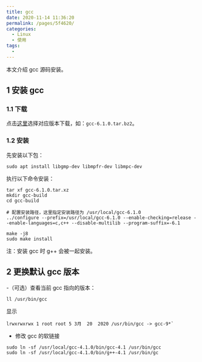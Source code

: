 ```yaml
---
title: gcc
date: 2020-11-14 11:36:20
permalink: /pages/5f4620/
categories: 
  - Linux
  - 使用
tags: 
  - 
---
```


本文介绍 gcc 源码安装。

## 1 安装 gcc

### 1.1 下载

点击[这里](http://ftp.gnu.org/gnu/gcc/)选择对应版本下载，如：`gcc-6.1.0.tar.bz2`。

### 1.2 安装

先安装以下包：
```shell
sudo apt install libgmp-dev libmpfr-dev libmpc-dev
```

执行以下命令安装：
```shell
tar xf gcc-6.1.0.tar.xz
mkdir gcc-build
cd gcc-build

# 配置安装路径，这里指定安装路径为 /usr/local/gcc-6.1.0
../configure --prefix=/usr/local/gcc-6.1.0 --enable-checking=release --enable-languages=c,c++ --disable-multilib --program-suffix=-6.1

make -j8
sudo make install
```

注：安装 gcc 时 g++ 会被一起安装。

## 2 更换默认 gcc 版本

-（可选）查看当前 gcc 指向的版本：

  ```shell
  ll /usr/bin/gcc
  ```
  显示
  ```shell
  lrwxrwxrwx 1 root root 5 3月  20  2020 /usr/bin/gcc -> gcc-9*`
  ```

- 修改 gcc 的软链接
```shell
sudo ln -sf /usr/local/gcc-4.1.0/bin/gcc-4.1 /usr/bin/gcc
sudo ln -sf /usr/local/gcc-4.1.0/bin/g++-4.1 /usr/bin/gc
```

